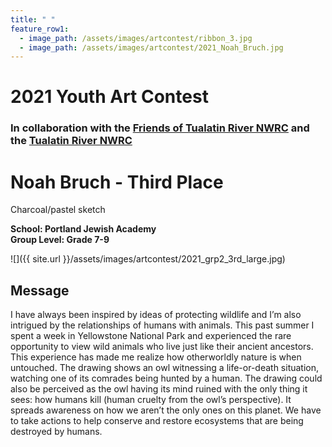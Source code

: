 ```yaml
---
title: " "
feature_row1:
  - image_path: /assets/images/artcontest/ribbon_3.jpg
  - image_path: /assets/images/artcontest/2021_Noah_Bruch.jpg
---
```


# 2021 Youth Art Contest

### In collaboration with the [Friends of Tualatin River NWRC](https://fotr.wildapricot.org/) and the [Tualatin River NWRC](https://www.fws.gov/refuge/Tualatin_River/)

# Noah Bruch - Third Place  
Charcoal/pastel sketch  

**School: Portland Jewish Academy**  
**Group Level: Grade 7-9**  

![]({{ site.url }}/assets/images/artcontest/2021_grp2_3rd_large.jpg)

## Message

I have always been inspired by ideas of protecting wildlife and I’m also intrigued by the relationships of humans with animals. This past summer I spent a week in Yellowstone National Park and experienced the rare opportunity to view wild animals who live just like their ancient ancestors. This experience has made me realize how otherworldly nature is when untouched. The drawing shows an owl witnessing a life-or-death situation, watching one of its comrades being hunted by a human. The drawing could also be perceived as the owl having its mind ruined with the only thing it sees: how humans kill (human cruelty from the owl’s perspective). It spreads awareness on how we aren’t the only ones on this planet. We have to take actions to help conserve and restore ecosystems that are being destroyed by humans.
